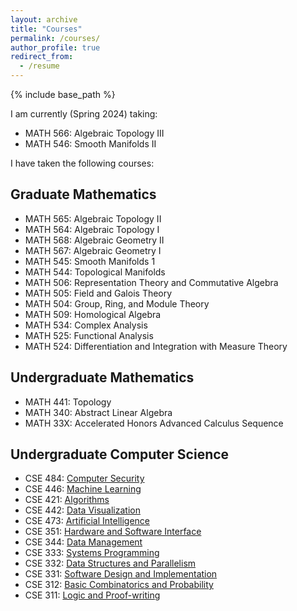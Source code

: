 ```yaml
---
layout: archive
title: "Courses"
permalink: /courses/
author_profile: true
redirect_from:
  - /resume
---
```


{% include base_path %}

I am currently (Spring 2024) taking: 
- MATH 566: Algebraic Topology III
- MATH 546: Smooth Manifolds II

I have taken the following courses:

Graduate Mathematics 
---
- MATH 565: Algebraic Topology II
- MATH 564: Algebraic Topology I
- MATH 568: Algebraic Geometry II
- MATH 567: Algebraic Geometry I
- MATH 545: Smooth Manifolds 1
- MATH 544: Topological Manifolds
- MATH 506: Representation Theory and Commutative Algebra
- MATH 505: Field and Galois Theory
- MATH 504: Group, Ring, and Module Theory
- MATH 509: Homological Algebra
- MATH 534: Complex Analysis
- MATH 525: Functional Analysis
- MATH 524: Differentiation and Integration with Measure Theory 

Undergraduate Mathematics 
---
- MATH 441: Topology
- MATH 340: Abstract Linear Algebra
- MATH 33X: Accelerated Honors Advanced Calculus Sequence

Undergraduate Computer Science
---
- CSE 484: [Computer Security](https://courses.cs.washington.edu/courses/cse484/23au/)
- CSE 446: [Machine Learning](https://courses.cs.washington.edu/courses/cse446/23sp/)
- CSE 421: [Algorithms](https://courses.cs.washington.edu/courses/cse421/23wi/)
- CSE 442: [Data Visualization](https://courses.cs.washington.edu/courses/cse442/23wi/)
- CSE 473: [Artificial Intelligence](https://courses.cs.washington.edu/courses/cse473/22au/)
- CSE 351: [Hardware and Software Interface](https://courses.cs.washington.edu/courses/cse351/21su/)
- CSE 344: [Data Management](https://courses.cs.washington.edu/courses/cse344/22sp/)
- CSE 333: [Systems Programming](https://courses.cs.washington.edu/courses/cse333/22sp/)
- CSE 332: [Data Structures and Parallelism](https://courses.cs.washington.edu/courses/cse332/22wi/)
- CSE 331: [Software Design and Implementation](https://courses.cs.washington.edu/courses/cse331/22su/)
- CSE 312: [Basic Combinatorics and Probability](https://courses.cs.washington.edu/courses/cse312/22wi/)
- CSE 311: [Logic and Proof-writing](https://courses.cs.washington.edu/courses/cse311/21au/)